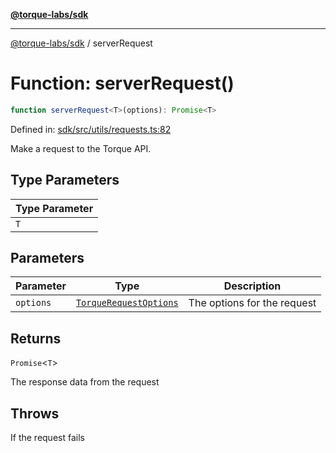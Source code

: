 [**@torque-labs/sdk**](../README.md)

***

[@torque-labs/sdk](../README.md) / serverRequest

# Function: serverRequest()

```ts
function serverRequest<T>(options): Promise<T>
```

Defined in: [sdk/src/utils/requests.ts:82](https://github.com/torque-labs/monorepo/blob/2ebf07140779767733d669c69d4b6e369a4193c3/packages/sdk/src/utils/requests.ts#l82)

Make a request to the Torque API.

## Type Parameters

| Type Parameter |
| ------ |
| `T` |

## Parameters

| Parameter | Type | Description |
| ------ | ------ | ------ |
| `options` | [`TorqueRequestOptions`](../interfaces/torquerequestoptions.md) | The options for the request |

## Returns

`Promise`\<`T`\>

The response data from the request

## Throws

If the request fails
